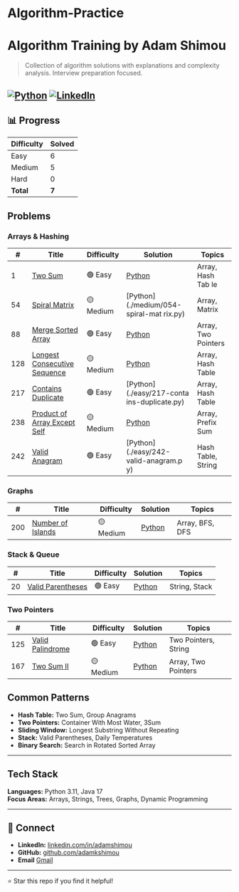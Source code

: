 # Algorithm-Practice
# Algorithm Training by Adam Shimou

> Collection of algorithm solutions with explanations and complexity analysis. Interview preparation focused.

[![Python](https://img.shields.io/badge/Python-3.11-3776AB?style=for-the-badge&logo=python&logoColor=white)](https://www.python.org/)
[![LinkedIn](https://img.shields.io/badge/LinkedIn-adamshimou-0077B5?style=for-the-badge&logo=linkedin&logoColor=white)](https://linkedin.com/in/adamshimou)
---
## 📊 Progress

| Difficulty | Solved |
|-----------|--------| 
| Easy      | 6     |  
| Medium    | 5     |  
| Hard      | 0     |  
| **Total** | **7** |  

##  Problems


### Arrays & Hashing
| # | Title | Difficulty | Solution | Topics |
|---|-------|-----------|----------|--------|
| 1 | [Two Sum](./easy/two-sum.md) | 🟢 Easy | [Python](./easy/two-sum.py) | Array, Hash Tab le |
| 54 | [Spiral Matrix](./medium/spiral-matrix.md) | 🟡 Medium | [Python](./medium/054-spiral-mat rix.py) | Array, Matrix |
| 88 | [Merge Sorted Array](./easy/merge-sorted-array.md) | 🟢 Easy | [Python](./easy/merge-sorted-array.py) | Array, Two Pointers |
| 128 | [Longest Consecutive Sequence](./medium/longest-consecutive-sequence.md) | 🟡 Medium | [ Python](./medium/longest-consecutive-sequence.py) | Array, Hash Table |
| 217 | [Contains Duplicate](./easy/contains-duplicate.md) | 🟢 Easy | [Python](./easy/217-conta ins-duplicate.py) | Array, Hash Table |
| 238 | [Product of Array Except Self](./medium/product-of-array-except-self.md) | 🟡 Medium | [ Python](./medium/product-of-array-except-self.py) | Array, Prefix Sum |
| 242 | [Valid Anagram](./easy/valid-anagram.md) | 🟢 Easy | [Python](./easy/242-valid-anagram.p y) | Hash Table, String |



### Graphs
| # | Title | Difficulty | Solution | Topics |
|---|-------|-----------|----------|--------|
| 200 | [Number of Islands](./medium/number-of-islands.md) | 🟡 Medium | [Python](./medium/number-of-islands.py) | Array, BFS, DFS |

### Stack & Queue
| # | Title | Difficulty | Solution | Topics |
|---|-------|-----------|----------|--------|
| 20 | [Valid Parentheses](./easy/valid-parentheses.md) | 🟢 Easy | [Python](./easy/valid-parentheses.py) | String, Stack |

### Two Pointers
| # | Title | Difficulty | Solution | Topics |
|---|-------|-----------|----------|--------|
| 125 | [Valid Palindrome](./easy/valid-palindrome.md) | 🟢 Easy | [Python](./easy/valid-palindrome.py) | Two Pointers, String |
| 167 | [Two Sum II](./medium/two-sum-ii.md) | 🟡 Medium | [Python](./medium/two-sum-ii.py)  | Array, Two Pointers |

##  Common Patterns

- **Hash Table:** Two Sum, Group Anagrams
- **Two Pointers:** Container With Most Water, 3Sum
- **Sliding Window:** Longest Substring Without Repeating
- **Stack:** Valid Parentheses, Daily Temperatures
- **Binary Search:** Search in Rotated Sorted Array

---

##  Tech Stack

**Languages:** Python 3.11, Java 17  
**Focus Areas:** Arrays, Strings, Trees, Graphs, Dynamic Programming

---

## 🤝 Connect

- **LinkedIn:** [linkedin.com/in/adamshimou](https://linkedin.com/in/adamshimou)
- **GitHub:** [github.com/adamkshimou](https://github.com/adamkshimou)
- **Email** [Gmail](adamkshimou@gmail.com)

---

⭐ Star this repo if you find it helpful!
